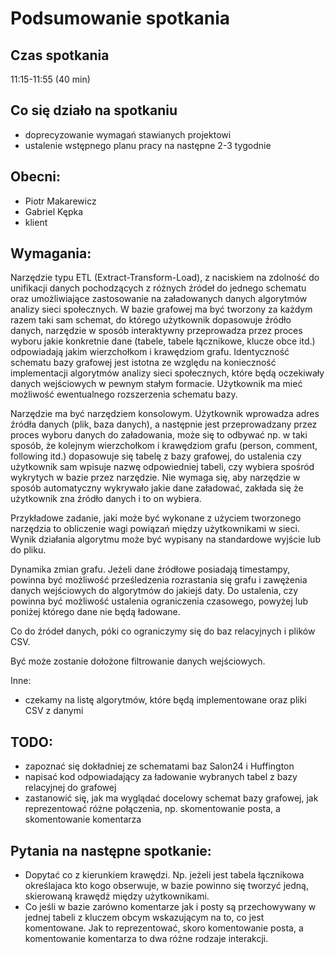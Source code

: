 # Podsumowanie spotkania

## Czas spotkania
11:15-11:55 (40 min)

## Co się działo na spotkaniu
- doprecyzowanie wymagań stawianych projektowi
- ustalenie wstępnego planu pracy na następne 2-3 tygodnie

## Obecni:
 - Piotr Makarewicz
 - Gabriel Kępka
 - klient

## Wymagania:
Narzędzie typu ETL (Extract-Transform-Load), z naciskiem na zdolność do unifikacji danych pochodzących z różnych źródeł do jednego schematu oraz umożliwiające zastosowanie na załadowanych danych algorytmów analizy sieci społecznych. 
W bazie grafowej ma być tworzony za każdym razem taki sam schemat, do którego użytkownik dopasowuje źródło danych, narzędzie w sposób interaktywny przeprowadza przez proces wyboru jakie konkretnie dane (tabele, tabele łącznikowe, klucze obce itd.) odpowiadają jakim wierzchołkom i krawędziom grafu. Identyczność schematu bazy grafowej jest istotna ze względu na konieczność implementacji algorytmów analizy sieci społecznych, które będą oczekiwały danych wejściowych w pewnym stałym formacie. Użytkownik ma mieć możliwość ewentualnego rozszerzenia schematu bazy.  

Narzędzie ma być narzędziem konsolowym. Użytkownik wprowadza adres źródła danych (plik, baza danych), a następnie jest przeprowadzany przez proces wyboru danych do załadowania, może się to odbywać np. w taki sposób, że kolejnym wierzchołkom i krawędziom grafu (person, comment, following itd.) dopasowuje się tabelę z bazy grafowej, do ustalenia czy użytkownik sam wpisuje nazwę odpowiedniej tabeli, czy wybiera spośród wykrytych w bazie przez narzędzie. Nie wymaga się, aby narzędzie w sposób automatyczny wykrywało jakie dane załadować, zakłada się że użytkownik zna źródło danych i to on wybiera. 

Przykładowe zadanie, jaki może być wykonane z użyciem tworzonego narzędzia to obliczenie wagi powiązań między użytkownikami w sieci. Wynik działania algorytmu może być wypisany na standardowe wyjście lub do pliku. 

Dynamika zmian grafu. Jeżeli dane źródłowe posiadają timestampy, powinna być możliwość prześledzenia rozrastania się grafu i zawężenia danych wejściowych do algorytmów do jakiejś daty. Do ustalenia, czy powinna być możliwość ustalenia ograniczenia czasowego, powyżej lub poniżej którego dane nie będą ładowane. 

Co do źródeł danych, póki co ograniczymy się do baz relacyjnych i plików CSV.

Być może zostanie dołożone filtrowanie danych wejściowych. 

Inne:  
 - czekamy na listę algorytmów, które będą implementowane oraz pliki CSV z danymi

## TODO:
 - zapoznać się dokładniej ze schematami baz Salon24 i Huffington
 - napisać kod odpowiadający za ładowanie wybranych tabel z bazy relacyjnej do grafowej
 - zastanowić się, jak ma wyglądać docelowy schemat bazy grafowej, jak reprezentować różne połączenia, np. skomentowanie posta, a skomentowanie komentarza

## Pytania na następne spotkanie:
 - Dopytać co z kierunkiem krawędzi. Np. jeżeli jest tabela łącznikowa określajaca kto kogo obserwuje, w bazie powinno się tworzyć jedną, skierowaną krawędź między użytkownikami. 
 - Co jeśli w bazie zarówno komentarze jak i posty są przechowywany w jednej tabeli z kluczem obcym wskazującym na to, co jest komentowane. Jak to reprezentować, skoro komentowanie posta, a komentowanie komentarza to dwa różne rodzaje interakcji.
